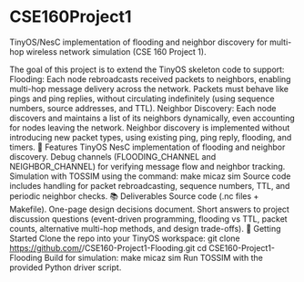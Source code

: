 # CSE160Project1
TinyOS/NesC implementation of flooding and neighbor discovery for multi-hop wireless network simulation (CSE 160 Project 1).

The goal of this project is to extend the TinyOS skeleton code to support:
Flooding: Each node rebroadcasts received packets to neighbors, enabling multi-hop message delivery across the network. Packets must behave like pings and ping replies, without circulating indefinitely (using sequence numbers, source addresses, and TTL).
Neighbor Discovery: Each node discovers and maintains a list of its neighbors dynamically, even accounting for nodes leaving the network. Neighbor discovery is implemented without introducing new packet types, using existing ping, ping reply, flooding, and timers.
🔧 Features
TinyOS NesC implementation of flooding and neighbor discovery.
Debug channels (FLOODING_CHANNEL and NEIGHBOR_CHANNEL) for verifying message flow and neighbor tracking.
Simulation with TOSSIM using the command: make micaz sim
Source code includes handling for packet rebroadcasting, sequence numbers, TTL, and periodic neighbor checks.
📚 Deliverables
Source code (.nc files + Makefile).
One-page design decisions document.
Short answers to project discussion questions (event-driven programming, flooding vs TTL, packet counts, alternative multi-hop methods, and design trade-offs).
🚀 Getting Started
Clone the repo into your TinyOS workspace:
  git clone https://github.com/<your-username>/CSE160-Project1-Flooding.git
  cd CSE160-Project1-Flooding
Build for simulation: make micaz sim
Run TOSSIM with the provided Python driver script.
